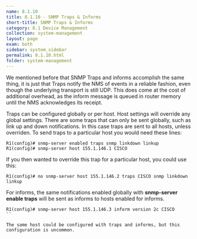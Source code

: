 ```yaml
---
name: 8.1.10
title: 8.1.10 - SNMP Traps & Informs
short-title: SNMP Traps & Informs
category: 8.1 Device Management
collection: system-management
layout: page
exam: both
sidebar: system_sidebar
permalink: 8.1.10.html
folder: system-management
---
```

We mentioned before that SNMP Traps and informs accomplish the same thing, it is just that Traps notify the NMS of events in a reliable fashion, even though the underlying transport is still UDP. This does come at the cost of additional overhead, as the inform message is queued in router memory until the NMS acknowledges its receipt.

Traps can be configured globally or per host. Host settings will override any global settings. There are some traps that can only be sent globally, such as link up and down notifications. In this case traps are sent to all hosts, unless overriden. To send traps to a particular host you would need these lines:
```
R1(config)# snmp-server enabled traps snmp linkdown linkup
R1(config)# snmp-server host 155.1.146.1 CISCO
```

If you then wanted to override this trap for a particular host, you could use this:
```
R1(config)# no snmp-server host 155.1.146.2 traps CISCO snmp linkdown linkup
```

For informs, the same notifications enabled globally with **snmp-server enable traps** will be sent as informs to hosts enabled for informs.
```
R1(config)# snmp-server host 155.1.146.3 inform version 2c CISCO
``

The same host could be configured with traps and informs, but this configuration is uncommon.